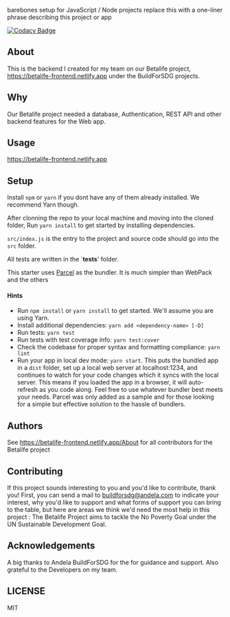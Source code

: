 barebones setup for JavaScript / Node projects replace this with a one-liner phrase describing this project or app

[![Codacy Badge](https://api.codacy.com/project/badge/Grade/9a016eb72eea47f9a17050dbbbee9520)](https://app.codacy.com/gh/BuildForSDG/team-001-backend?utm_source=github.com&utm_medium=referral&utm_content=BuildForSDG/team-001-backend&utm_campaign=Badge_Grade_Settings)


## About
This is the backend I created for my team on our Betalife project,
https://betalife-frontend.netlify.app under the BuildForSDG projects. 



## Why

Our Betalife project needed a database, Authentication, REST API and other backend features for the Web app. 

## Usage
https://betalife-frontend.netlify.app

## Setup

Install `npm` or `yarn` if you dont have any of them already installed. We recommend Yarn though.

After clonning the repo to your local machine and moving into the cloned folder, Run `yarn install` to get started by installing dependencies. 

`src/index.js` is the entry to the project and source code should go into the `src` folder.

All tests are written in the `__tests__' folder.

This starter uses [Parcel](https://parceljs.org/getting_started.html) as the bundler. It is much simpler than WebPack and the others

#### Hints

- Run `npm install` or `yarn install` to get started. We'll assume you are using Yarn.
- Install additional dependencies: `yarn add <dependency-name> [-D]`
- Run tests: `yarn test`
- Run tests with test coverage info: `yarn test:cover`
- Check the codebase for proper syntax and formatting compliance: `yarn lint`
- Run your app in local dev mode: `yarn start`. This puts the bundled app in a `dist` folder, set up a local web server at localhost:1234, and continues to watch for your code changes which it syncs with the local server. This means if you loaded the app in a browser, it will auto-refresh as you code along. Feel free to use whatever bundler best meets your needs. Parcel was only added as a sample and for those looking for a simple but effective solution to the hassle of bundlers. 

## Authors

See https://betalife-frontend.netlify.app/About for all contributors for the Betalife project 




## Contributing
If this project sounds interesting to you and you'd like to contribute, thank you!
First, you can send a mail to buildforsdg@andela.com to indicate your interest, why you'd like to support and what forms of support you can bring to the table, but here are areas we think we'd need the most help in this project :
The Betalife Project aims to tackle the No Poverty Goal under the UN Sustainable Development Goal. 

## Acknowledgements
A big thanks to Andela BuildForSDG for the for guidance and support. 
Also grateful to the Developers on my team. 

## LICENSE
MIT

